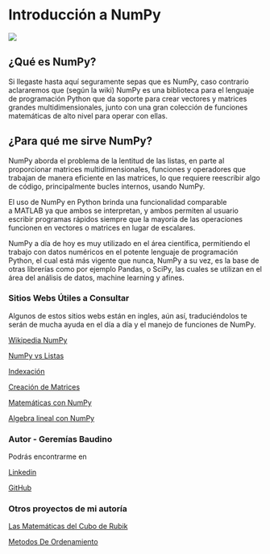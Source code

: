 # Introducción a NumPy

![](https://external-content.duckduckgo.com/iu/?u=https%3A%2F%2Ftse3.mm.bing.net%2Fth%3Fid%3DOIP.8oi_OTKHcm2Add4cVpXqJQHaEK%26pid%3DApi&f=1)

## ¿Qué es NumPy?

Si llegaste hasta aquí seguramente sepas que es NumPy, caso contrario aclararemos que (según la wiki) NumPy es una biblioteca para el lenguaje de programación Python que da soporte para crear vectores y matrices grandes multidimensionales, junto con una gran colección de funciones matemáticas de alto nivel para operar con ellas.

## ¿Para qué me sirve NumPy?

NumPy aborda el problema de la lentitud de las listas, en parte al proporcionar matrices multidimensionales, funciones y operadores que trabajan de manera eficiente en las matrices, lo que requiere reescribir algo de código, principalmente bucles internos, usando NumPy.

El uso de NumPy en Python brinda una funcionalidad comparable a MATLAB ya que ambos se interpretan, y ambos permiten al usuario escribir programas rápidos siempre que la mayoría de las operaciones funcionen en vectores o matrices en lugar de escalares.

NumPy a día de hoy es muy utilizado en el área científica, permitiendo el trabajo con datos numéricos en el potente lenguaje de programación Python, el cual está más vigente que nunca, NumPy a su vez, es la base de otras librerías como por ejemplo Pandas, o SciPy, las cuales se utilizan en el área del análisis de datos, machine learning y afines.

### Sitios Webs Útiles a Consultar

Algunos de estos sitios webs están en ingles, aún así, traduciéndolos te serán de mucha ayuda en el día a día y el manejo de funciones de NumPy.

[Wikipedia NumPy](https://es.wikipedia.org/wiki/NumPy)

[NumPy vs Listas](https://jakevdp.github.io/blog/2014/05/09/why-python-is-slow/)

[Indexación](https://docs.scipy.org/doc/numpy-1.13.0/user/basics.indexing.html)

[Creación de Matrices](https://numpy.org/doc/stable/reference/routines.array-creation.html)

[Matemáticas con NumPy](https://numpy.org/doc/stable/reference/routines.math.html)

[Algebra lineal con NumPy](https://numpy.org/doc/stable/reference/routines.linalg.html)

### Autor - Geremías Baudino

Podrás encontrarme en

[Linkedin](https://linkedin.com/in/geremiasbaudino)

[GitHub](https://github.com/GBaudino)

### Otros proyectos de mi autoría

[Las Matemáticas del Cubo de Rubik](https://www.notion.so/El-cubo-de-Rubik-y-su-matem-tica-891419faa9cd40a7a5e58bc6e24bcb03)

[Metodos De Ordenamiento](https://github.com/GBaudino/MetodosDeOrdenamiento)